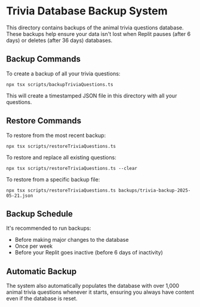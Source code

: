 # Trivia Database Backup System

This directory contains backups of the animal trivia questions database. These backups help ensure your data isn't lost when Replit pauses (after 6 days) or deletes (after 36 days) databases.

## Backup Commands

To create a backup of all your trivia questions:
```
npx tsx scripts/backupTriviaQuestions.ts
```

This will create a timestamped JSON file in this directory with all your questions.

## Restore Commands

To restore from the most recent backup:
```
npx tsx scripts/restoreTriviaQuestions.ts
```

To restore and replace all existing questions:
```
npx tsx scripts/restoreTriviaQuestions.ts --clear
```

To restore from a specific backup file:
```
npx tsx scripts/restoreTriviaQuestions.ts backups/trivia-backup-2025-05-21.json
```

## Backup Schedule

It's recommended to run backups:
- Before making major changes to the database
- Once per week
- Before your Replit goes inactive (before 6 days of inactivity)

## Automatic Backup

The system also automatically populates the database with over 1,000 animal trivia questions whenever it starts, ensuring you always have content even if the database is reset.